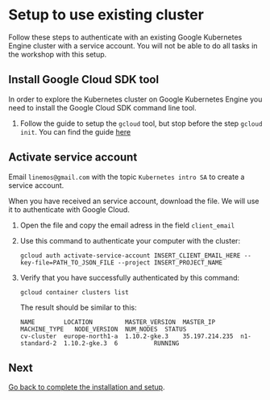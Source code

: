 # Setup to use existing cluster
Follow these steps to authenticate with an existing Google Kubernetes Engine cluster with a service account. You will not be able to do all tasks in the workshop with this setup.

## Install Google Cloud SDK tool
In order to explore the Kubernetes cluster on Google Kubernetes Engine you need to install the Google Cloud SDK command line tool.
1. Follow the guide to setup the `gcloud` tool, but stop before the step `gcloud init`. You can find the guide [here](https://cloud.google.com/sdk/docs/downloads-interactive)

## Activate service account
Email `linemos@gmail.com` with the topic `Kubernetes intro SA` to create a service account.

When you have received an service account, download the file. We will use it to authenticate with Google Cloud.

1. Open the file and copy the email adress in the field `client_email`
2. Use this command to authenticate your computer with the cluster:

	```
	gcloud auth activate-service-account INSERT_CLIENT_EMAIL_HERE --key-file=PATH_TO_JSON_FILE --project INSERT_PROJECT_NAME	
	```

3. Verify that you have successfully authenticated by this command:

	```
	gcloud container clusters list
	```

	The result should be similar to this:

	```
	NAME        LOCATION         MASTER_VERSION  MASTER_IP       MACHINE_TYPE   NODE_VERSION  NUM_NODES  STATUS	
	cv-cluster  europe-north1-a  1.10.2-gke.3    35.197.214.235  n1-standard-2  1.10.2-gke.3  6          RUNNING
	```

## Next

[Go back to complete the installation and setup](./1-installation-tasks.md).
